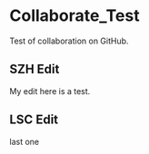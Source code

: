 # Collaborate_Test
Test of collaboration on GitHub.

## SZH Edit

My edit here is a test.

## LSC Edit

last one